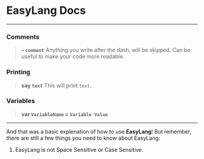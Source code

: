 # EasyLang Docs
___



### Comments
> **- `comment`**
> Anything you write after the dash, will be skipped. Can be useful to make your code more readable.



### Printing
> **say `text`**
> This will print `text`. 


### Variables
> **var `VariableName` = `Variable Value`**



___
And that was a basic explenation of how to use **EasyLang**!
But remember, there are still a few things you need to know about EasyLang:
1) EasyLang is not Space Sensitive or Case Sensitive.
